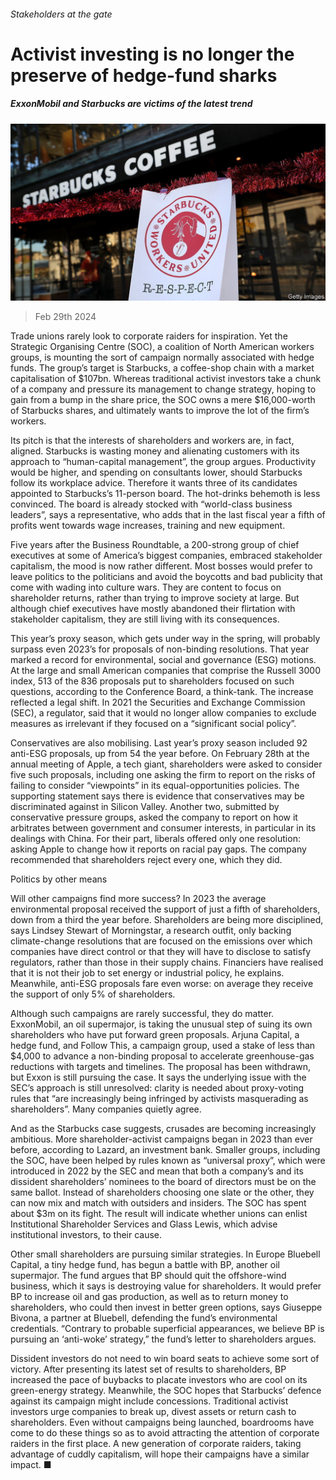 ###### Stakeholders at the gate

# Activist investing is no longer the preserve of hedge-fund sharks 

##### ExxonMobil and Starbucks are victims of the latest trend 

![image](images/20240302_FNP503.jpg) 

> Feb 29th 2024 

Trade unions rarely look to corporate raiders for inspiration. Yet the Strategic Organising Centre (SOC), a coalition of North American workers groups, is mounting the sort of campaign normally associated with hedge funds. The group’s target is Starbucks, a coffee-shop chain with a market capitalisation of $107bn. Whereas traditional activist investors take a chunk of a company and pressure its management to change strategy, hoping to gain from a bump in the share price, the SOC owns a mere $16,000-worth of Starbucks shares, and ultimately wants to improve the lot of the firm’s workers.

Its pitch is that the interests of shareholders and workers are, in fact, aligned. Starbucks is wasting money and alienating customers with its approach to “human-capital management”, the group argues. Productivity would be higher, and spending on consultants lower, should Starbucks follow its workplace advice. Therefore it wants three of its candidates appointed to Starbucks’s 11-person board. The hot-drinks behemoth is less convinced. The board is already stocked with “world-class business leaders”, says a representative, who adds that in the last fiscal year a fifth of profits went towards wage increases, training and new equipment.

Five years after the Business Roundtable, a 200-strong group of chief executives at some of America’s biggest companies, embraced stakeholder capitalism, the mood is now rather different. Most bosses would prefer to leave politics to the politicians and avoid the boycotts and bad publicity that come with wading into culture wars. They are content to focus on shareholder returns, rather than trying to improve society at large. But although chief executives have mostly abandoned their flirtation with stakeholder capitalism, they are still living with its consequences.

This year’s proxy season, which gets under way in the spring, will probably surpass even 2023’s for proposals of non-binding resolutions. That year marked a record for environmental, social and governance (ESG) motions. At the large and small American companies that comprise the Russell 3000 index, 513 of the 836 proposals put to shareholders focused on such questions, according to the Conference Board, a think-tank. The increase reflected a legal shift. In 2021 the Securities and Exchange Commission (SEC), a regulator, said that it would no longer allow companies to exclude measures as irrelevant if they focused on a “significant social policy”.

Conservatives are also mobilising. Last year’s proxy season included 92 anti-ESG proposals, up from 54 the year before. On February 28th at the annual meeting of Apple, a tech giant, shareholders were asked to consider five such proposals, including one asking the firm to report on the risks of failing to consider “viewpoints” in its equal-opportunities policies. The supporting statement says there is evidence that conservatives may be discriminated against in Silicon Valley. Another two, submitted by conservative pressure groups, asked the company to report on how it arbitrates between government and consumer interests, in particular in its dealings with China. For their part, liberals offered only one resolution: asking Apple to change how it reports on racial pay gaps. The company recommended that shareholders reject every one, which they did. 

Politics by other means

Will other campaigns find more success? In 2023 the average environmental proposal received the support of just a fifth of shareholders, down from a third the year before. Shareholders are being more disciplined, says Lindsey Stewart of Morningstar, a research outfit, only backing climate-change resolutions that are focused on the emissions over which companies have direct control or that they will have to disclose to satisfy regulators, rather than those in their supply chains. Financiers have realised that it is not their job to set energy or industrial policy, he explains. Meanwhile, anti-ESG proposals fare even worse: on average they receive the support of only 5% of shareholders. 

Although such campaigns are rarely successful, they do matter. ExxonMobil, an oil supermajor, is taking the unusual step of suing its own shareholders who have put forward green proposals. Arjuna Capital, a hedge fund, and Follow This, a campaign group, used a stake of less than $4,000 to advance a non-binding proposal to accelerate greenhouse-gas reductions with targets and timelines. The proposal has been withdrawn, but Exxon is still pursuing the case. It says the underlying issue with the SEC’s approach is still unresolved: clarity is needed about proxy-voting rules that “are increasingly being infringed by activists masquerading as shareholders”. Many companies quietly agree.

And as the Starbucks case suggests, crusades are becoming increasingly ambitious. More shareholder-activist campaigns began in 2023 than ever before, according to Lazard, an investment bank. Smaller groups, including the SOC, have been helped by rules known as “universal proxy”, which were introduced in 2022 by the SEC and mean that both a company’s and its dissident shareholders’ nominees to the board of directors must be on the same ballot. Instead of shareholders choosing one slate or the other, they can now mix and match with outsiders and insiders. The SOC has spent about $3m on its fight. The result will indicate whether unions can enlist Institutional Shareholder Services and Glass Lewis, which advise institutional investors, to their cause.

Other small shareholders are pursuing similar strategies. In Europe Bluebell Capital, a tiny hedge fund, has begun a battle with BP, another oil supermajor. The fund argues that BP should quit the offshore-wind business, which it says is destroying value for shareholders. It would prefer BP to increase oil and gas production, as well as to return money to shareholders, who could then invest in better green options, says Giuseppe Bivona, a partner at Bluebell, defending the fund’s environmental credentials. “Contrary to probable superficial appearances, we believe BP is pursuing an ‘anti-woke’ strategy,” the fund’s letter to shareholders argues. 

Dissident investors do not need to win board seats to achieve some sort of victory. After presenting its latest set of results to shareholders, BP increased the pace of buybacks to placate investors who are cool on its green-energy strategy. Meanwhile, the SOC hopes that Starbucks’ defence against its campaign might include concessions. Traditional activist investors urge companies to break up, divest assets or return cash to shareholders. Even without campaigns being launched, boardrooms have come to do these things so as to avoid attracting the attention of corporate raiders in the first place. A new generation of corporate raiders, taking advantage of cuddly capitalism, will hope their campaigns have a similar impact. ■


